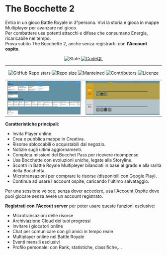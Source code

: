 # The Bocchette 2
<!-- 
[![Main-Background](https://docs.google.com/drawings/d/e/2PACX-1vRWRSRkIcWafi4aizPRm6sHtJleHPepMcy88ZQ9UX3AhNIVTnKyhxNrIsfAU4LcKdr4JWxVRsUImpv0/pub?w=690&h=571)](url)
============== 
-->

Entra in un gioco Battle Royale in 3°persona. Vivi la storia e gioca in mappe Multiplayer per avanzare nel gioco.<br>
Per combattere usa potenti attacchi e difese che consumano Energia, ricaricabile nel tempo.<br>
Prova subito The Bocchette 2, anche senza registrarti: con **l'Account ospite**.

<div align="center">

  ![State](https://img.shields.io/badge/State%3A-Making-white)
  [![CodeQL](https://github.com/Croc-Prog-github/The-Bocchette-2/actions/workflows/github-code-scanning/codeql/badge.svg?branch=main)](https://github.com/Croc-Prog-github/The-Bocchette-2/actions/workflows/github-code-scanning/codeql)
</div>
<hr>
<div align="center">

  <!-- ![Downloads](https://img.shields.io/github/downloads/Croc-Prog-github/The-Bocchette-2/total) -->
  ![GitHub Repo stars](https://img.shields.io/github/stars/Croc-Prog-github/The-Bocchette-2?style=flat&color=yellow)
  ![Repo size](https://img.shields.io/github/repo-size/Croc-Prog-github/The-Bocchette-2)
  ![Manteined](https://img.shields.io/badge/Aggiornamenti-SI!-green)
  ![Contributors](https://img.shields.io/github/contributors/Croc-Prog-github/The-Bocchette-2)
  ![Licenze](https://img.shields.io/badge/licenze-MIT-blue?link=https%3A%2F%2Fgithub.com%2FCroc-Prog-github%2FThe-Bocchette-2%2Fblob%2Fmain%2FLICENSE.md)
</div>

<table>
  <tr>
    <td><img src="/resources/img/Shop.png" alt="Shop"></td>
    <td><img src="/resources/img/Pass.png" alt="Pass"></td>
  </tr>
</table>

**Caratteristiche principali:**
- Invita Player online.
- Crea e pubblica mappe in Creativa.
- Risorse sbloccabili o acquistabili dal negozio.
- Notizie sugli ultimi aggiornamenti.
- Completa missioni del Bocchet Pass per ricevere ricompense
- Usa Bocchette con evoluzioni uniche, legate alla Storyline.
- Scontri in Battle Royale Multipleyer bilanciati in base al grado e alla rarità della Bocchetta.
- Microtransazioni per comprare le risorse (disponibili con Google Play).
- Continua ad usare l'account ospite, caricando l'ultimo salvataggio.

Per una sessione veloce, senza dover accedere, usa l'Account Ospite dove puoi giocare senza avere un account registrato.<br>

**Registrati con l'Accout server** per poter usare queste funzioni esclusive:
- Microtransazioni delle risorse
- Archiviazione Cloud dei tuoi progressi
- Invitare i giocatori online
- Chat per comunicare con gli amici in tempo reale
- Multiplayer online nel Battle Royale
- Eventi mensili esclusivi
- Profilo personale: con Rank, statistiche, classifiche,...
